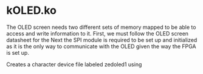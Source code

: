 # kOLED.ko

The OLED screen needs two different sets of memory mapped to be able to access and write information to it. First, we must follow the OLED screen datasheet for the Next the SPI module is required to be set up and initialized as it is the only way to communicate with the OLED given the way the FPGA is set up. 

Creates a character device file labeled zedoled1 using
